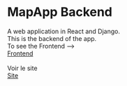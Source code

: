 # MapApp Backend
A web application in React and Django.
</br>This is the backend of the app.
</br>To see the Frontend --> 
</br>[Frontend](https://github.com/tbonnard/mapProjectFrontend)
</br></br>Voir le site
</br>[Site](https://plagest.onrender.com/)
